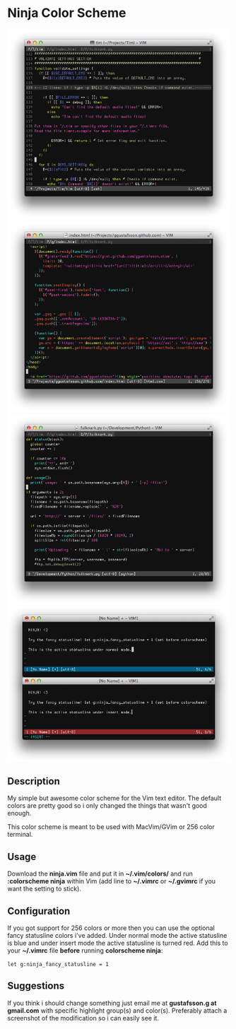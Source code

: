 Ninja Color Scheme
==================

![Preview 1](https://github.com/ggustafsson/Ninja-Color-Scheme/raw/master/Preview1.png)
![Preview 2](https://github.com/ggustafsson/Ninja-Color-Scheme/raw/master/Preview2.png)
![Preview 3](https://github.com/ggustafsson/Ninja-Color-Scheme/raw/master/Preview3.png)
![Preview 4](https://github.com/ggustafsson/Ninja-Color-Scheme/raw/master/Preview4.png)

Description
-----------
My simple but awesome color scheme for the Vim text editor. The default colors
are pretty good so i only changed the things that wasn't good enough.

This color scheme is meant to be used with MacVim/GVim or 256 color terminal.

Usage
-----
Download the **ninja.vim** file and put it in **~/.vim/colors/** and run
**:colorscheme ninja** within Vim (add line to **~/.vimrc** or **~/.gvimrc** if
you want the setting to stick).

Configuration
-------------
If you got support for 256 colors or more then you can use the optional fancy
statusline colors i've added. Under normal mode the active statusline is blue
and under insert mode the active statusline is turned red. Add this to your
**~/.vimrc** file **before** running **colorscheme ninja**:

    let g:ninja_fancy_statusline = 1

Suggestions
-----------
If you think i should change something just email me at
**gustafsson.g at gmail.com** with specific highlight group(s) and color(s).
Preferably attach a screenshot of the modification so i can easily see it.

